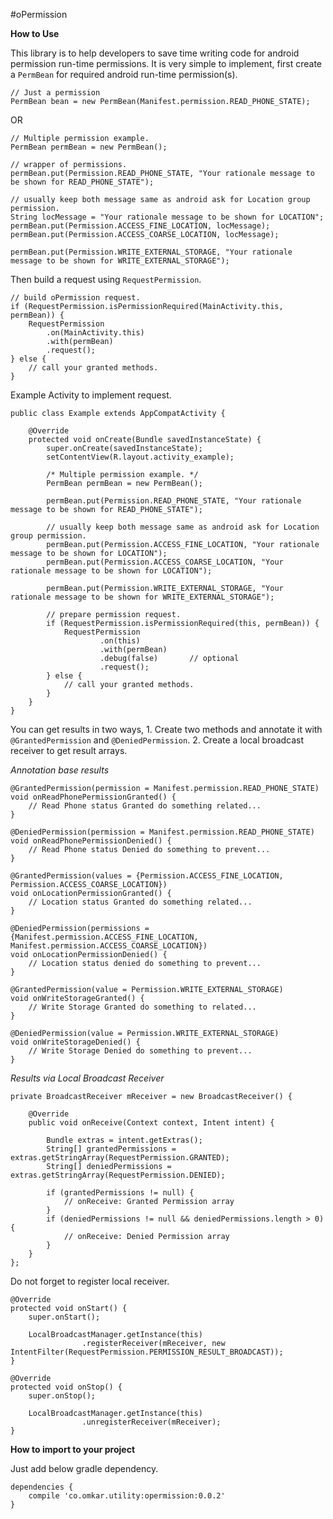 #oPermission

**How to Use**

This library is to help developers to save time writing code for android permission run-time permissions.
It is very simple to implement, first create a `PermBean` for required android run-time permission(s).

    // Just a permission
    PermBean bean = new PermBean(Manifest.permission.READ_PHONE_STATE);

OR

    // Multiple permission example.
    PermBean permBean = new PermBean();

    // wrapper of permissions.
    permBean.put(Permission.READ_PHONE_STATE, "Your rationale message to be shown for READ_PHONE_STATE");
    
    // usually keep both message same as android ask for Location group permission.
    String locMessage = "Your rationale message to be shown for LOCATION";
    permBean.put(Permission.ACCESS_FINE_LOCATION, locMessage);     
    permBean.put(Permission.ACCESS_COARSE_LOCATION, locMessage);
    
    permBean.put(Permission.WRITE_EXTERNAL_STORAGE, "Your rationale message to be shown for WRITE_EXTERNAL_STORAGE");

Then build a request using `RequestPermission`.

    // build oPermission request.
    if (RequestPermission.isPermissionRequired(MainActivity.this, permBean)) {
        RequestPermission
            .on(MainActivity.this)
            .with(permBean)
            .request();
    } else {
        // call your granted methods.
    }
    
Example Activity to implement request.

    public class Example extends AppCompatActivity {
    
        @Override
        protected void onCreate(Bundle savedInstanceState) {
            super.onCreate(savedInstanceState);
            setContentView(R.layout.activity_example);
            
            /* Multiple permission example. */
            PermBean permBean = new PermBean();
            
            permBean.put(Permission.READ_PHONE_STATE, "Your rationale message to be shown for READ_PHONE_STATE");
            
            // usually keep both message same as android ask for Location group permission.
            permBean.put(Permission.ACCESS_FINE_LOCATION, "Your rationale message to be shown for LOCATION");     
            permBean.put(Permission.ACCESS_COARSE_LOCATION, "Your rationale message to be shown for LOCATION");
            
            permBean.put(Permission.WRITE_EXTERNAL_STORAGE, "Your rationale message to be shown for WRITE_EXTERNAL_STORAGE");
    
            // prepare permission request.
            if (RequestPermission.isPermissionRequired(this, permBean)) {
                RequestPermission
                        .on(this)
                        .with(permBean)
                        .debug(false)       // optional
                        .request();
            } else {
                // call your granted methods.
            }
        }
    }
    
You can get results in two ways,
    1. Create two methods and annotate it with `@GrantedPermission` and `@DeniedPermission`.
    2. Create a local broadcast receiver to get result arrays.

*Annotation base results*

    @GrantedPermission(permission = Manifest.permission.READ_PHONE_STATE)
    void onReadPhonePermissionGranted() {
        // Read Phone status Granted do something related...
    }

    @DeniedPermission(permission = Manifest.permission.READ_PHONE_STATE)
    void onReadPhonePermissionDenied() {
        // Read Phone status Denied do something to prevent... 
    }

    @GrantedPermission(values = {Permission.ACCESS_FINE_LOCATION, Permission.ACCESS_COARSE_LOCATION})
    void onLocationPermissionGranted() {
        // Location status Granted do something related...
    }

    @DeniedPermission(permissions = {Manifest.permission.ACCESS_FINE_LOCATION, Manifest.permission.ACCESS_COARSE_LOCATION})
    void onLocationPermissionDenied() {
        // Location status denied do something to prevent...
    }

    @GrantedPermission(value = Permission.WRITE_EXTERNAL_STORAGE)
    void onWriteStorageGranted() {
        // Write Storage Granted do something to related... 
    }

    @DeniedPermission(value = Permission.WRITE_EXTERNAL_STORAGE)
    void onWriteStorageDenied() {
        // Write Storage Denied do something to prevent...
    }
    
*Results via Local Broadcast Receiver*

    private BroadcastReceiver mReceiver = new BroadcastReceiver() {
    
        @Override
        public void onReceive(Context context, Intent intent) {
        
            Bundle extras = intent.getExtras();
            String[] grantedPermissions = extras.getStringArray(RequestPermission.GRANTED);
            String[] deniedPermissions = extras.getStringArray(RequestPermission.DENIED);
    
            if (grantedPermissions != null) {
                // onReceive: Granted Permission array
            }
            if (deniedPermissions != null && deniedPermissions.length > 0) {
                // onReceive: Denied Permission array
            }
        }
    };
    
Do not forget to register local receiver.
    
    @Override
    protected void onStart() {
        super.onStart();
           
        LocalBroadcastManager.getInstance(this)
                    .registerReceiver(mReceiver, new IntentFilter(RequestPermission.PERMISSION_RESULT_BROADCAST));
    }

    @Override
    protected void onStop() {
        super.onStop();
        
        LocalBroadcastManager.getInstance(this)
                    .unregisterReceiver(mReceiver);
    }
    
**How to import to your project**

Just add below gradle dependency.

    dependencies {
        compile 'co.omkar.utility:opermission:0.0.2'        
    } 
